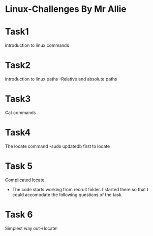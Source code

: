 # Linux-Challenges By Mr Allie

# Task1
  introduction to linux commands
# Task2
  introduction to linux paths
  -Relative and absolute paths
# Task3
  Cat commands
# Task4
  The locate command
  -sudo updatedb first to locate
# Task 5
  Complicated locate.
  - The code starts working from recruit folder.
  I started there so that I could accomodate the following questions of the task. 
# Task 6
  Simplest way out->locate!